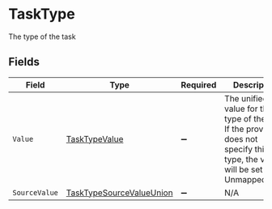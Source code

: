 # TaskType

The type of the task


## Fields

| Field                                                                                                                          | Type                                                                                                                           | Required                                                                                                                       | Description                                                                                                                    | Example                                                                                                                        |
| ------------------------------------------------------------------------------------------------------------------------------ | ------------------------------------------------------------------------------------------------------------------------------ | ------------------------------------------------------------------------------------------------------------------------------ | ------------------------------------------------------------------------------------------------------------------------------ | ------------------------------------------------------------------------------------------------------------------------------ |
| `Value`                                                                                                                        | [TaskTypeValue](../../Models/Components/TaskTypeValue.md)                                                                      | :heavy_minus_sign:                                                                                                             | The unified value for the type of the task. If the provider does not specify this type, the value will be set to UnmappedValue | action                                                                                                                         |
| `SourceValue`                                                                                                                  | [TaskTypeSourceValueUnion](../../Models/Components/TaskTypeSourceValueUnion.md)                                                | :heavy_minus_sign:                                                                                                             | N/A                                                                                                                            |                                                                                                                                |